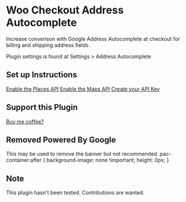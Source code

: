 # Woo Checkout Address Autocomplete

Increase converison with Google Address Autocomplete at checkout for billing and shipping address fields.

Plugin settings is found at Settings > Address Autocomplete

## Set up Instructions

[Enable the Places API](https://console.cloud.google.com/marketplace/product/google/places-backend.googleapis.com)
[Enable the Maps API](https://console.cloud.google.com/marketplace/product/google/maps-backend.googleapis.com)
[Create your API Key](https://console.cloud.google.com/google/maps-apis/credentials)

## Support this Plugin

[Buy me coffee?](https://www.paypal.com/donate/?hosted_button_id=HMVBT83KDMTMY)

## Removed Powered By Google

This may be used to remove the banner but not recommended
.pac-container:after {
background-image: none !important;
height: 0px;
}

## Note

This plugin hasn't been tested. Contributions are wanted.